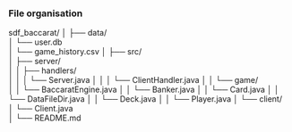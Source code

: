 ### File organisation
sdf_baccarat/
│
├── data/                          
│   └── user.db                    
│   └── game_history.csv
│
├── src/                           
│   ├── server/                    
│   │   ├── handlers/              
│   │   │   └── Server.java 
│   │   │   └── ClientHandler.java 
│   │   └── game/                 
│   │       └── BaccaratEngine.java
│   │       └── Banker.java
│   │       └── Card.java
│   │       └── DataFileDir.java
│   │       └── Deck.java
│   │       └── Player.java
│   └── client/   
│       └── Client.java                  
│
└── README.md          
       
